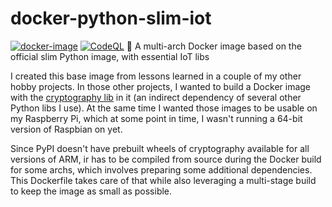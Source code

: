 # docker-python-slim-iot
[![docker-image](https://github.com/danielschenk/docker-python-slim-iot/actions/workflows/docker-image.yml/badge.svg)](https://github.com/danielschenk/docker-python-slim-iot/actions/workflows/docker-image.yml)
[![CodeQL](https://github.com/danielschenk/docker-python-slim-iot/actions/workflows/codeql-analysis.yml/badge.svg)](https://github.com/danielschenk/docker-python-slim-iot/actions/workflows/codeql-analysis.yml)
🐳 A multi-arch Docker image based on the official slim Python image, with essential IoT libs

I created this base image from lessons learned in a couple of my other hobby projects.
In those other projects, I wanted to build a Docker image with the
[cryptography lib](https://github.com/pyca/cryptography) in it (an indirect dependency
of several other Python libs I use). At the same time I wanted those images to be usable
on my Raspberry Pi, which at some point in time, I wasn't running a 64-bit version of
Raspbian on yet.

Since PyPI doesn't have prebuilt wheels of cryptography available for all versions of ARM,
ir has to be compiled from source during the Docker build for some archs, which involves
preparing some additional dependencies. This Dockerfile takes care of that while also
leveraging a multi-stage build to keep the image as small as possible.
